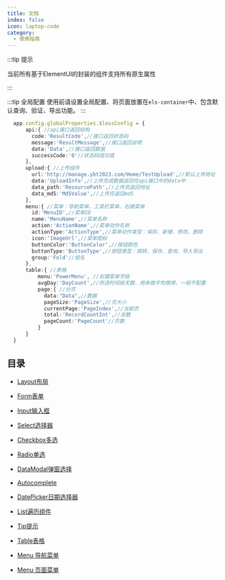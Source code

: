 ```yaml
---
title: 文档
index: false
icon: laptop-code
category:
  - 使用指南
---
```


:::tip 提示

当前所有基于ElementUI的封装的组件支持所有原生属性

:::

:::tip 全局配置
使用前请设置全局配置、将页面放置在<code>els-container</code>中、包含默认查询、验证、导出功能。
:::

```ts
  app.config.globalProperties.$lessConfig = {
      api:{ //api接口返回结构
        code:'ResultCode',//接口返回状态码
        message:'ResultMessage',//接口返回说明
        data:'Data',//接口返回数据
        successCode:'0'//状态码成功值
      },
      upload:{ //上传组件
        url:'http://manage.ybt2023.com/Home/TestUpload',//默认上传地址
        data:'UploadInfo',//上传完成数据返回在api接口中的data中
        data_path:'ResourcePath',//上传完返回地址
        data_md5:'Md5Value',//上传完返回md5
      },
      menu:{ //菜单：导航菜单、工具栏菜单、右键菜单
        id:'MenuID',//菜单ID
        name:'MenuName',//菜单名称
        action:'ActionName',//菜单动作名称
        actionType:'ActionType',//菜单动作类型：保存、新增、修改、删除
        icon:'ImageUrl',//菜单图标
        buttonColor:'ButtonColor',//按钮颜色
        buttonType:'ButtonType',//按钮类型：跳转、保存、查询、导入导出
        group:'Fold'//组名
      },
      table:{ //表格
          menu:'PowerMenu', //右键菜单字段
          avgDay:'DayCount',//所选时间段天数，用来做平均使用，一般不配置
          page:{ //分页
            data:"Data",//数据
            pageSize:'PageSize',//页大小
            currentPage:'PageIndex',//当前页
            total:'RecordCountInt',//总数
            pageCount:'PageCount'//页数
          }
      }
  }
```

## 目录

- [Layout布局](layout.md)

- [Form表单](form.md)

- [Input输入框](input.md)

- [Select选择器](select.md)

- [Checkbox多选](checkbox.md)

- [Radio单选](radio.md)

- [DataModal弹窗选择](datamodal.md)

- [Autocomplete](autocomplete.md)

- [DatePicker日期选择器](date-picker.md)

- [List遍历组件](list.md)

- [Tip提示](tip.md)

- [Table表格](table.md)

- [Menu 导航菜单](menu.md)

- [Menu 页面菜单](menu-tool.md)

